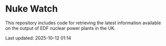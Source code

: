 # Nuke Watch

This repository includes code for retrieving the latest information available on the output of EDF nuclear power plants in the UK.

Last updated: 2025-10-12 01:14
